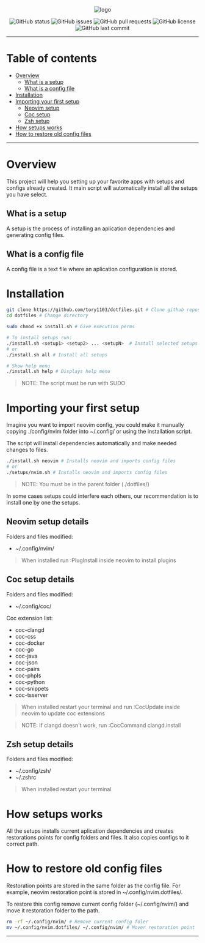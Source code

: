 <div align="center">
<img src="https://dotfiles.github.io/images/dotfiles-logo.png" alt="logo">

![GitHub status](https://img.shields.io/badge/status-active-brightgreen)
![GitHub issues](https://img.shields.io/github/issues/tory1103/dotfiles?color=yellow)
![GitHub pull requests](https://img.shields.io/github/issues-pr/tory1103/dotfiles)
![GitHub license](https://img.shields.io/github/license/tory1103/dotfiles?color=blue)
![GitHub last commit](https://img.shields.io/github/last-commit/tory1103/dotfiles?color=red)
</div>

---

# Table of contents
- [Overview](#overview)
	- [What is a setup](#whats-setup)
	- [What is a config file](#whats-config)
- [Installation](#installation)
- [Importing your first setup](#import-first-setup)
	- [Neovim setup](#neovim-setup)
	- [Coc setup](#coc-setup)
	- [Zsh setup](#zsh-setup)
- [How setups works](#how-setups-works)
- [How to restore old config files](#restore-config)

---

# Overview <a name="overview"></a>
This project will help you setting up your favorite apps with setups and configs already created. It main script will automatically install all the setups you have select.

## What is a setup <a name="whats-setup"></a>
A setup is the process of installing an aplication dependencies and generating config files.

## What is a config file <a name="whats-config"></a>
A config file is a text file where an aplication configuration is stored.

# Installation <a name="installation"></a>
```bash
git clone https://github.com/tory1103/dotfiles.git # Clone github repository
cd dotfiles # Change directory

sudo chmod +x install.sh # Give execution perms

# To install setups run:
./install.sh <setup1> <setup2> ... <setupN>  # Install selected setups
# or
./install.sh all # Install all setups

# Show help menu
./install.sh help # Displays help menu
```
> NOTE: The script must be run with SUDO

# Importing your first setup <a name="import-first-setup"></a>
Imagine you want to import neovim config, you could make it manually copying ./config/nvim folder into ~/.config/ or using the installation script.

The script will install dependencies automatically and make needed changes to files.
```bash
./install.sh neovim # Installs neovim and imports config files
# or
./setups/nvim.sh # Installs neovim and imports config files
```
> NOTE: You must be in the parent folder (./dotfiles/)

In some cases setups could interfere each others, our recommendation is to install one by one the setups.

## Neovim setup details <a name="neovim-setup"></a>
Folders and files modified:
- ~/.config/nvim/

> When installed run :PlugInstall inside neovim to install plugins

## Coc setup details <a name="coc-setup"></a>
Folders and files modified:
- ~/.config/coc/

Coc extension list:
- coc-clangd
- coc-css
- coc-docker
- coc-go
- coc-java
- coc-json
- coc-pairs
- coc-phpls
- coc-python
- coc-snippets
- coc-tsserver

> When installed restart your terminal and run :CocUpdate inside neovim to update coc extensions

> NOTE: If clangd doesn't work, run :CocCommand clangd.install

## Zsh setup details <a name="zsh-setup"></a>
Folders and files modified:
- ~/.config/zsh/
- ~/.zshrc

> When installed restart your terminal

# How setups works <a name="how-setups-works"></a>
All the setups installs current aplication dependencies and creates restorations points for config folders and files. It also copies configs to it correct path.

# How to restore old config files <a name="restore-config"></a>
Restoration points are stored in the same folder as the config file. For example, neovim restoration point is stored in ~/.config/nvim.dotfiles/.

To restore this config remove current config folder (~/.config/nvim/) and move it restoration folder to the path.
```bash
rm -rf ~/.config/nvim/ # Remove current config foler
mv ~/.config/nvim.dotfiles/ ~/.config/nvim/ # Mover restoration point
```

---

